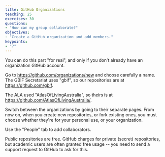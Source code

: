 ```yaml
---
title: GitHub Organizations
teaching: 25
exercises: 30
questions:
- "How can my group collaborate?"
objectives:
- "Create a GitHub organization and add members."
keypoints:
- "?"
---
```


You can do this part "for real", and only if you don't already have an organization GitHub account.

Go to https://github.com/organizations/new and choose carefully a name.  The GBIF Secretariat uses "gbif",
so our repositories are at https://github.com/gbif.

The ALA used "AtlasOfLivingAustralia", so theirs is at https://github.com/AtlasOfLivingAustralia/.

Switch between the organizations by going to their separate pages.  From now on, when you create new
repositories, or fork existing ones, you must choose whether they're for your personal use, or your organization.

Use the "People" tab to add collaborators.

Public repositories are free.  GitHub charges for private (secret) repositories, but academic users are often
granted free usage -- you need to send a support request to GitHub to ask for this.
